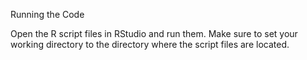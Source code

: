 Running the Code

Open the R script files in RStudio and run them. Make sure to set your working directory to the directory where the script files are located.
